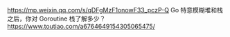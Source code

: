 https://mp.weixin.qq.com/s/qDFgMzF1onowF33_pczP-Q
Go 特意模糊堆和栈之后，你对 Goroutine 栈了解多少？
https://www.toutiao.com/a6764649154305065475/